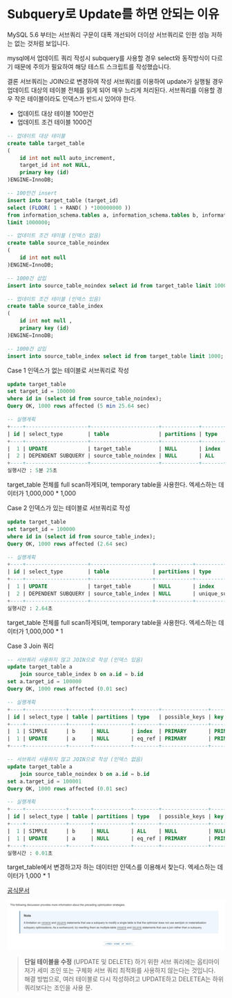 # Subquery로 Update를 하면 안되는 이유

MySQL 5.6 부터는 서브쿼리 구문이 대폭 개선되어 더이상 서브쿼리로 인한 성능 저하는 없는 것처럼 보입니다.  


mysql에서 업데이트 쿼리 작성시 subquery를 사용할 경우 select와 동작방식이 다르기 때문에 주의가 필요하여 해당 테스트 스크립트를 작성했습니다.

결론
서브쿼리는 JOIN으로 변경하여 작성
서브쿼리를 이용하여 update가 실행될 경우 업데이트 대상의 테이블 전체를 읽게 되어 매우 느리게 처리된다.
서브쿼리를 이용할 경우 작은 테이블이라도 인덱스가 반드시 있어야 한다.



* 업데이트 대상 테이블 100만건
* 업데이트 조건 테이블 1000건

```sql
-- 업데이트 대상 테이블
create table target_table
(
    id int not null auto_increment,
    target_id int not NULL,
    primary key (id)
)ENGINE=InnoDB;
```

```sql
-- 100만건 insert
insert into target_table (target_id)
select (FLOOR( 1 + RAND( ) *100000000 ))
from information_schema.tables a, information_schema.tables b, information_schema.tables c
limit 1000000;
```

```sql
-- 업데이트 조건 테이블 (인덱스 없음)
create table source_table_noindex
(
    id int not null
)ENGINE=InnoDB;
```

```sql
-- 1000건 삽입
insert into source_table_noindex select id from target_table limit 1000;
``` 

```sql 
-- 업데이트 조건 테이블 (인덱스 있음)
create table source_table_index
(
    id int not null ,
    primary key (id)
)ENGINE=InnoDB;
```

```sql
-- 1000건 삽입
insert into source_table_index select id from target_table limit 1000;
```


Case 1
인덱스가 없는 테이블로 서브쿼리로 작성 

```sql
update target_table
set target_id = 100000
where id in (select id from source_table_noindex);
Query OK, 1000 rows affected (5 min 25.64 sec)
``` 

```sql 
-- 실행계획
+----+--------------------+----------------------+------------+-------+---------------+---------+---------+------+---------+----------+------------------------------+
| id | select_type        | table                | partitions | type  | possible_keys | key     | key_len | ref  | rows    | filtered | Extra                        |
+----+--------------------+----------------------+------------+-------+---------------+---------+---------+------+---------+----------+------------------------------+
|  1 | UPDATE             | target_table         | NULL       | index | NULL          | PRIMARY | 4       | NULL | 1000000 |   100.00 | Using where; Using temporary |
|  2 | DEPENDENT SUBQUERY | source_table_noindex | NULL       | ALL   | NULL          | NULL    | NULL    | NULL |    1000 |    10.00 | Using where                  |
+----+--------------------+----------------------+------------+-------+---------------+---------+---------+------+---------+----------+------------------------------+
실행시간 : 5분 25초
```

target_table 전체를 full scan하게되며, temporary table을 사용한다.
엑세스하는 데이터가 1,000,000 * 1,000

Case 2
인덱스가 있는 테이블로 서브쿼리로 작성

```sql
update target_table
set target_id = 100000
where id in (select id from source_table_index);
Query OK, 1000 rows affected (2.64 sec)
```

```sql 
-- 실행계획
+----+--------------------+--------------------+------------+-----------------+---------------+---------+---------+------+---------+----------+------------------------------+
| id | select_type        | table              | partitions | type            | possible_keys | key     | key_len | ref  | rows    | filtered | Extra                        |
+----+--------------------+--------------------+------------+-----------------+---------------+---------+---------+------+---------+----------+------------------------------+
|  1 | UPDATE             | target_table       | NULL       | index           | NULL          | PRIMARY | 4       | NULL | 1000000 |   100.00 | Using where; Using temporary |
|  2 | DEPENDENT SUBQUERY | source_table_index | NULL       | unique_subquery | PRIMARY       | PRIMARY | 4       | func |       1 |   100.00 | Using index                  |
+----+--------------------+--------------------+------------+-----------------+---------------+---------+---------+------+---------+----------+------------------------------+
실행시간 : 2.64초

```

target_table 전체를 full scan하게되며, temporary table을 사용한다.
엑세스하는 데이터가 1,000,000 * 1

Case 3
Join 쿼리

```sql
-- 서브쿼리 사용하지 않고 JOIN으로 작성 (인덱스 있음)
update target_table a
    join source_table_index b on a.id = b.id
set a.target_id = 100000
Query OK, 1000 rows affected (0.01 sec)
```

```sql 
-- 실행계획
+----+-------------+-------+------------+--------+---------------+---------+---------+------------+------+----------+-------------+
| id | select_type | table | partitions | type   | possible_keys | key     | key_len | ref        | rows | filtered | Extra       |
+----+-------------+-------+------------+--------+---------------+---------+---------+------------+------+----------+-------------+
|  1 | SIMPLE      | b     | NULL       | index  | PRIMARY       | PRIMARY | 4       | NULL       | 1000 |   100.00 | Using index |
|  1 | UPDATE      | a     | NULL       | eq_ref | PRIMARY       | PRIMARY | 4       | point.b.id |    1 |   100.00 | NULL        |
+----+-------------+-------+------------+--------+---------------+---------+---------+------------+------+----------+-------------+
```
 
```sql
-- 서브쿼리 사용하지 않고 JOIN으로 작성 (인덱스 없음)
update target_table a
    join source_table_noindex b on a.id = b.id
set a.target_id = 100001
Query OK, 1000 rows affected (0.01 sec)
```

```sql
-- 실행계획
+----+-------------+-------+------------+--------+---------------+---------+---------+------------+------+----------+-------+
| id | select_type | table | partitions | type   | possible_keys | key     | key_len | ref        | rows | filtered | Extra |
+----+-------------+-------+------------+--------+---------------+---------+---------+------------+------+----------+-------+
|  1 | SIMPLE      | b     | NULL       | ALL    | NULL          | NULL    | NULL    | NULL       | 1000 |   100.00 | NULL  |
|  1 | UPDATE      | a     | NULL       | eq_ref | PRIMARY       | PRIMARY | 4       | point.b.id |    1 |   100.00 | NULL  |
+----+-------------+-------+------------+--------+---------------+---------+---------+------------+------+----------+-------+
실행시간 : 0.01초
```

target_table에서 변경하고자 하는 데이터만 인덱스를 이용해서 찾는다.
엑세스하는 데이터가 1,000 * 1


[공식문서](https://dev.mysql.com/doc/refman/5.6/en/subquery-optimization.html)

![docs](./images/docs.png)

> **단일 테이블을 수정** (UPDATE 및 DELETE) 하기 위한 서브 쿼리에는 옵티마이저가 세미 조인 또는 구체화 서브 쿼리 최적화를 사용하지 않는다는 것입니다.  
> 해결 방법으로, 여러 테이블로 다시 작성하려고 UPDATE하고 DELETEA는 하위 쿼리보다는 조인을 사용 문.
